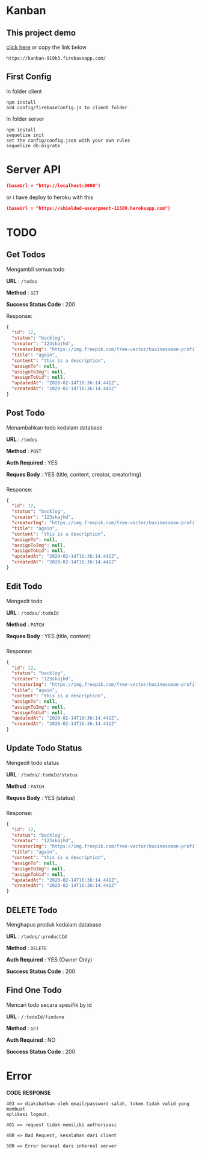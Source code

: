 # Kanban

## This project demo

[click here](https://kanban-919b3.firebaseapp.com/) or copy the link below

```
https://kanban-919b3.firebaseapp.com/
```

## First Config

In folder client

```
npm install
add config/firebaseConfig.js to client folder
```

In folder server

```
npm install
sequelize init
set the config/config.json with your own rules
sequelize db:migrate
```

# Server API

```json
(baseUrl = "http://localhost:3000")
```

or i have deploy to heroku with this

```json
(baseUrl = "https://shielded-escarpment-11569.herokuapp.com")
```

# TODO

## Get Todos

Mengambil semua todo

**URL** : `/todos`

**Method** : `GET`

**Success Status Code** : 200

Response:

```json
{
  "id": 12,
  "status": "backlog",
  "creator": "123skajhd",
  "creatorImg": "https://img.freepik.com/free-vector/businessman-profile-cartoon_18591-58479.jpg?size=338&ext=jpg",
  "title": "again",
  "content": "this is a description",
  "assignTo": null,
  "assignToImg": null,
  "assignToUid": null,
  "updatedAt": "2020-02-14T16:36:14.441Z",
  "createdAt": "2020-02-14T16:36:14.441Z"
}
```

## Post Todo

Menambahkan todo kedalam database

**URL** : `/todos`

**Method** : `POST`

**Auth Required** : YES

**Reques Body** : YES (title, content, creator, creatorImg)

###

Response:

```json
{
  "id": 12,
  "status": "backlog",
  "creator": "123skajhd",
  "creatorImg": "https://img.freepik.com/free-vector/businessman-profile-cartoon_18591-58479.jpg?size=338&ext=jpg",
  "title": "again",
  "content": "this is a description",
  "assignTo": null,
  "assignToImg": null,
  "assignToUid": null,
  "updatedAt": "2020-02-14T16:36:14.441Z",
  "createdAt": "2020-02-14T16:36:14.441Z"
}
```

## Edit Todo

Mengedit todo

**URL** : `/todos/:todoId`

**Method** : `PATCH`

**Reques Body** : YES (title, content)

###

Response:

```json
{
  "id": 12,
  "status": "backlog",
  "creator": "123skajhd",
  "creatorImg": "https://img.freepik.com/free-vector/businessman-profile-cartoon_18591-58479.jpg?size=338&ext=jpg",
  "title": "again",
  "content": "this is a description",
  "assignTo": null,
  "assignToImg": null,
  "assignToUid": null,
  "updatedAt": "2020-02-14T16:36:14.441Z",
  "createdAt": "2020-02-14T16:36:14.441Z"
}
```

## Update Todo Status

Mengedit todo status

**URL** : `/todos/:todoId/status`

**Method** : `PATCH`

**Reques Body** : YES (status)

###

Response:

```json
{
  "id": 12,
  "status": "backlog",
  "creator": "123skajhd",
  "creatorImg": "https://img.freepik.com/free-vector/businessman-profile-cartoon_18591-58479.jpg?size=338&ext=jpg",
  "title": "again",
  "content": "this is a description",
  "assignTo": null,
  "assignToImg": null,
  "assignToUid": null,
  "updatedAt": "2020-02-14T16:36:14.441Z",
  "createdAt": "2020-02-14T16:36:14.441Z"
}
```

## DELETE Todo

Menghapus produk kedalam database

**URL** : `/todos/:productId`

**Method** : `DELETE`

**Auth Required** : YES (Owner Only)

**Success Status Code** : 200

## Find One Todo

Mencari todo secara spesifik by id

**URL** : `/:todoId/findone`

**Method** : `GET`

**Auth Required** : NO

**Success Status Code** : 200

#

# Error

**CODE RESPONSE**

```
403 => diakibatkan oleh email/password salah, token tidak valid yang membuat
aplikasi logout.

401 => request tidak memiliki authorisasi

400 => Bad Request, kesalahan dari client

500 => Error berasal dari internal server
```

